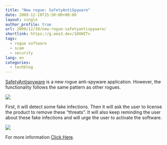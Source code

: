 ```yaml
---
title: "New rogue: SafetyAntiSpyware"
date: 2009-12-10T15:50:00+00:00
layout: single
author_profile: true
url: 2009/12/10/new-rogue-safetyantispyware/
shortlink: https://g.omid.dev/1OXWITv
tags:
  - rogue software
  - scam
  - security
lang: en
categories: 
  - techblog
---
```

[SafetyAntispyware](http://sites.google.com/site/boelectronic/computer/malware/list-of-common-malwares/safetyantispyware) is a new rogue anti-spyware application. However, the functionality follows the same pattern as other rogues.

[![](http://1.bp.blogspot.com/_vaUVXcmC3OI/SyERP-eyvgI/AAAAAAAAATo/Wwp9Go83yJg/s400/SafetyAntiSpyware_sm.jpg)](http://1.bp.blogspot.com/_vaUVXcmC3OI/SyERP-eyvgI/AAAAAAAAATo/Wwp9Go83yJg/s1600-h/SafetyAntiSpyware_sm.jpg)

First, it will detect some fake infections. Then it will ask the user to license the product to remove these “threats”. It will also keep reminding the user about these fake infections and will urge the user to activate the software.

[![](http://1.bp.blogspot.com/_vaUVXcmC3OI/SyERRd2A0bI/AAAAAAAAATw/mjuFhw4W5UU/s400/alert_0.jpg)](http://1.bp.blogspot.com/_vaUVXcmC3OI/SyERRd2A0bI/AAAAAAAAATw/mjuFhw4W5UU/s1600-h/alert_0.jpg)

For more information [Click Here](http://sites.google.com/site/boelectronic/computer/malware/list-of-common-malwares/safetyantispyware).